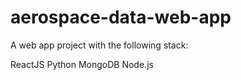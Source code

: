 # aerospace-data-web-app

A web app project with the following stack:

ReactJS
Python
MongoDB
Node.js
